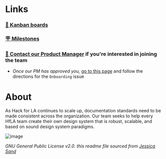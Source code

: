 # Links 
### [📌 Kanban boards](https://github.com/hackforla/design-systems/projects?type=classic) 
### [🪧 Milestones](https://github.com/hackforla/design-systems/milestones)
### [👋 Contact our Product Manager](https://hackforla.slack.com/archives/CH2U1CB9Q) if you're interested in joining the team
  - *Once our PM has approved you,* [go to this page](https://github.com/hackforla/design-systems/issues/new/choose) and follow the directions for the `Onboarding` issue

# About
As Hack for LA continues to scale up, documentation standards need to be made consistent across the organization. Our team seeks to help every HfLA team create their own design system that is robust, scalable, and based on sound design system paradigms.

![image](https://user-images.githubusercontent.com/97491788/165332074-82e1719f-063e-409e-ad42-f7b186ef1a96.png)

_GNU General Public License v2.0. this readme file sourced from [Jessica Sand](http://jessicasand.com/other-stuff/just-enough-docs/)_
